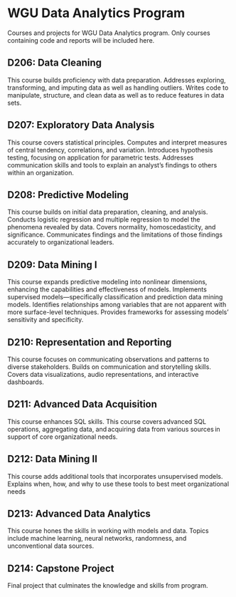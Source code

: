 # WGU Data Analytics Program

Courses and projects for WGU Data Analytics program. Only courses containing code and reports will be included here.

## D206: Data Cleaning

This course builds proficiency with data preparation. Addresses exploring, transforming, and imputing data as well as handling outliers. Writes code to manipulate, structure, and clean data as well as to reduce features in data sets.

## D207: Exploratory Data Analysis

This course covers statistical principles. Computes and interpret measures of central tendency, correlations, and variation. Introduces hypothesis testing, focusing on application for parametric tests. Addresses communication skills and tools to explain an analyst’s findings to others within an organization.

## D208: Predictive Modeling

This course builds on initial data preparation, cleaning, and analysis. Conducts logistic regression and multiple regression to model the phenomena revealed by data. Covers normality, homoscedasticity, and significance. Communicates findings and the limitations of those findings accurately to organizational leaders.

## D209: Data Mining I

This course expands predictive modeling into nonlinear dimensions, enhancing the capabilities and effectiveness of models. Implements supervised models—specifically classification and prediction data mining models. Identifies relationships among variables that are not apparent with more surface-level techniques. Provides frameworks for assessing models’ sensitivity and specificity.

## D210: Representation and Reporting

This course focuses on communicating observations and patterns to diverse stakeholders. Builds on communication and storytelling skills. Covers data visualizations, audio representations, and interactive dashboards.

## D211: Advanced Data Acquisition

This course enhances SQL skills. This course covers advanced SQL operations, aggregating data, and acquiring data from various sources in support of core organizational needs.

## D212: Data Mining II

This course adds additional tools that incorporates unsupervised models. Explains when, how, and why to use these tools to best meet organizational needs

## D213: Advanced Data Analytics

This course hones the skills in working with models and data. Topics include machine learning, neural networks, randomness, and unconventional data sources.

## D214: Capstone Project

Final project that culminates the knowledge and skills from program.